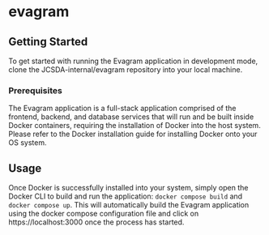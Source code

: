 # evagram

## Getting Started

To get started with running the Evagram application in development mode, clone the JCSDA-internal/evagram repository into your local machine.

### Prerequisites

The Evagram application is a full-stack application comprised of the frontend, backend, and database services that will run and be built inside Docker containers, requiring the installation of Docker into the host system. Please refer to the Docker installation guide for installing Docker onto your OS system.

## Usage

Once Docker is successfully installed into your system, simply open the Docker CLI to build and run the application: `docker compose build` and `docker compose up`. This will automatically build the Evagram application using the docker compose configuration file and click on https://localhost:3000 once the process has started.
